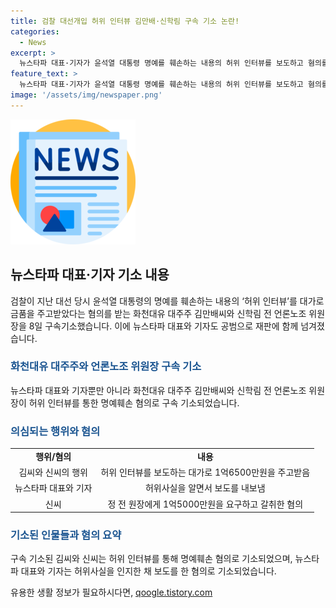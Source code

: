 ```yaml
---
title: 검찰 대선개입 허위 인터뷰 김만배·신학림 구속 기소 논란!
categories:
  - News
excerpt: >
  뉴스타파 대표·기자가 윤석열 대통령 명예를 훼손하는 내용의 허위 인터뷰를 보도하고 혐의를 받았다. 검찰은 화천대유 대주주와 전 언론노조 위원장도 함께 구속기소했다. 윤석열 대통령의 명예를 훼손하기 위해 인터뷰를 공동 제작하고 금품을 주고받은 혐의가 있다. 뉴스타파 대표와 기자 또한 허위사실을 알면서 보도하여 명예훼손 혐의로 기소됐다. 신씨에게는 공갈 혐의와 돈을 갈취한 혐의도 추가되었다.
feature_text: >
  뉴스타파 대표·기자가 윤석열 대통령 명예를 훼손하는 내용의 허위 인터뷰를 보도하고 혐의를 받았다. 검찰은 화천대유 대주주와 전 언론노조 위원장도 함께 구속기소했다. 윤석열 대통령의 명예를 훼손하기 위해 인터뷰를 공동 제작하고 금품을 주고받은 혐의가 있다. 뉴스타파 대표와 기자 또한 허위사실을 알면서 보도하여 명예훼손 혐의로 기소됐다. 신씨에게는 공갈 혐의와 돈을 갈취한 혐의도 추가되었다.
image: '/assets/img/newspaper.png'
---
```


<p><img src="/assets/img/newspaper.png" alt="kimp 속보" /></p>

<h2 data-ke-size="size26">뉴스타파 대표·기자 기소 내용</h2>

<p data-ke-size="size16">검찰이 지난 대선 당시 윤석열 대통령의 명예를 훼손하는 내용의 ‘허위 인터뷰’를 대가로 금품을 주고받았다는 혐의를 받는 화천대유 대주주 김만배씨와 신학림 전 언론노조 위원장을 8일 구속기소했습니다. 이에 뉴스타파 대표와 기자도 공범으로 재판에 함께 넘겨졌습니다.</p>

<h3><b><span style="color: #1a5490;">화천대유 대주주와 언론노조 위원장 구속 기소</span></b></h3>

<p data-ke-size="size16">뉴스타파 대표와 기자뿐만 아니라 화천대유 대주주 김만배씨와 신학림 전 언론노조 위원장이 허위 인터뷰를 통한 명예훼손 혐의로 구속 기소되었습니다. </p>

<h3><b><span style="color: #1a5490;">의심되는 행위와 혐의</span></b></h3>

<table>
    <tr>
        <td style="text-align: center; height: 17px;"><b>행위/혐의</b></td>
        <td style="text-align: center; height: 17px;"><b>내용</b></td>
    </tr>
    <tr>
        <td style="text-align: center; height: 17px;">김씨와 신씨의 행위</td>
        <td style="text-align: center; height: 17px;">허위 인터뷰를 보도하는 대가로 1억6500만원을 주고받음</td>
    </tr>
    <tr>
        <td style="text-align: center; height: 17px;">뉴스타파 대표와 기자</td>
        <td style="text-align: center; height: 17px;">허위사실을 알면서 보도를 내보냄</td>
    </tr>
    <tr>
        <td style="text-align: center; height: 17px;">신씨</td>
        <td style="text-align: center; height: 17px;">정 전 원장에게 1억5000만원을 요구하고 갈취한 혐의</td>
    </tr>
</table>

<h3><b><span style="color: #1a5490;">기소된 인물들과 혐의 요약</span></b></h3>

<p data-ke-size="size16">구속 기소된 김씨와 신씨는 허위 인터뷰를 통해 명예훼손 혐의로 기소되었으며, 뉴스타파 대표와 기자는 허위사실을 인지한 채 보도를 한 혐의로 기소되었습니다.</p>
유용한 생활 정보가 필요하시다면, <a href="https://qoogle.tistory.com" rel="dofollow">qoogle.tistory.com</a>


